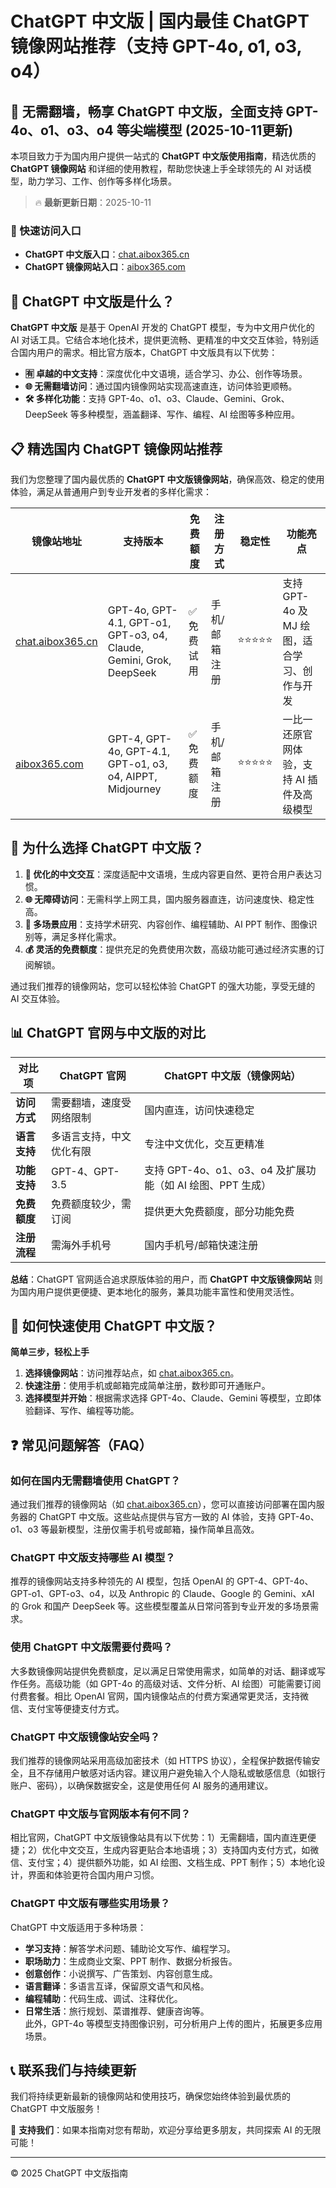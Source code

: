 # ChatGPT 中文版 | 国内最佳 ChatGPT 镜像网站推荐（支持 GPT-4o, o1, o3, o4）

## 📢 无需翻墙，畅享 ChatGPT 中文版，全面支持 GPT-4o、o1、o3、o4 等尖端模型 (2025-10-11更新)

本项目致力于为国内用户提供一站式的 **ChatGPT 中文版使用指南**，精选优质的 **ChatGPT 镜像网站** 和详细的使用教程，帮助您快速上手全球领先的 AI 对话模型，助力学习、工作、创作等多样化场景。

> 🔥 **最新更新日期**：2025-10-11

### 🚀 快速访问入口

- **ChatGPT 中文版入口**：[chat.aibox365.cn](https://chat.aibox365.cn)  
- **ChatGPT 镜像网站入口**：[aibox365.com](https://aibox365.com)

## 🤔 ChatGPT 中文版是什么？

**ChatGPT 中文版** 是基于 OpenAI 开发的 ChatGPT 模型，专为中文用户优化的 AI 对话工具。它结合本地化技术，提供更流畅、更精准的中文交互体验，特别适合国内用户的需求。相比官方版本，ChatGPT 中文版具有以下优势：

- **🈶 卓越的中文支持**：深度优化中文语境，适合学习、办公、创作等场景。
- **🌐 无需翻墙访问**：通过国内镜像网站实现高速直连，访问体验更顺畅。
- **🛠️ 多样化功能**：支持 GPT-4o、o1、o3、Claude、Gemini、Grok、DeepSeek 等多种模型，涵盖翻译、写作、编程、AI 绘图等多种应用。

## 📋 精选国内 ChatGPT 镜像网站推荐

我们为您整理了国内最优质的 **ChatGPT 中文版镜像网站**，确保高效、稳定的使用体验，满足从普通用户到专业开发者的多样化需求：

| 镜像站地址 | 支持版本 | 免费额度 | 注册方式 | 稳定性 | 功能亮点 |
|------------|----------|----------|----------|--------|----------|
| [chat.aibox365.cn](https://chat.aibox365.cn) | GPT-4o, GPT-4.1, GPT-o1, GPT-o3, o4, Claude, Gemini, Grok, DeepSeek | ✅ 免费试用 | 手机/邮箱注册 | ⭐⭐⭐⭐⭐ | 支持 GPT-4o 及 MJ 绘图，适合学习、创作与开发 |
| [aibox365.com](https://aibox365.com) | GPT-4, GPT-4o, GPT-4.1, GPT-o1, o3, o4, AIPPT, Midjourney | ✅ 免费额度 | 手机/邮箱注册 | ⭐⭐⭐⭐⭐ | 一比一还原官网体验，支持 AI 插件及高级模型 |

## 🌟 为什么选择 ChatGPT 中文版？

1. **📝 优化的中文交互**：深度适配中文语境，生成内容更自然、更符合用户表达习惯。
2. **🌐 无障碍访问**：无需科学上网工具，国内服务器直连，访问速度快、稳定性高。
3. **🎯 多场景应用**：支持学术研究、内容创作、编程辅助、AI PPT 制作、图像识别等，满足多样化需求。
4. **💰 灵活的免费额度**：提供充足的免费使用次数，高级功能可通过经济实惠的订阅解锁。

通过我们推荐的镜像网站，您可以轻松体验 ChatGPT 的强大功能，享受无缝的 AI 交互体验。

## 📊 ChatGPT 官网与中文版的对比

| 对比项 | ChatGPT 官网 | ChatGPT 中文版（镜像网站） |
|--------|--------------|----------------------------|
| **访问方式** | 需要翻墙，速度受网络限制 | 国内直连，访问快速稳定 |
| **语言支持** | 多语言支持，中文优化有限 | 专注中文优化，交互更精准 |
| **功能支持** | GPT-4、GPT-3.5 | 支持 GPT-4o、o1、o3、o4 及扩展功能（如 AI 绘图、PPT 生成） |
| **免费额度** | 免费额度较少，需订阅 | 提供更大免费额度，部分功能免费 |
| **注册流程** | 需海外手机号 | 国内手机号/邮箱快速注册 |

**总结**：ChatGPT 官网适合追求原版体验的用户，而 **ChatGPT 中文版镜像网站** 则为国内用户提供更便捷、更本地化的服务，兼具功能丰富性和使用灵活性。

## 📝 如何快速使用 ChatGPT 中文版？

**简单三步，轻松上手**

1. **选择镜像网站**：访问推荐站点，如 [chat.aibox365.cn](https://chat.aibox365.cn)。
2. **快速注册**：使用手机或邮箱完成简单注册，数秒即可开通账户。
3. **选择模型并开始**：根据需求选择 GPT-4o、Claude、Gemini 等模型，立即体验翻译、写作、编程等功能。

## ❓ 常见问题解答（FAQ）

### 如何在国内无需翻墙使用 ChatGPT？

通过我们推荐的镜像网站（如 [chat.aibox365.cn](https://chat.aibox365.cn)），您可以直接访问部署在国内服务器的 ChatGPT 中文版。这些站点提供与官方一致的 AI 体验，支持 GPT-4o、o1、o3 等最新模型，注册仅需手机号或邮箱，操作简单且高效。

### ChatGPT 中文版支持哪些 AI 模型？

推荐的镜像网站支持多种领先的 AI 模型，包括 OpenAI 的 GPT-4、GPT-4o、GPT-o1、GPT-o3、o4，以及 Anthropic 的 Claude、Google 的 Gemini、xAI 的 Grok 和国产 DeepSeek 等。这些模型覆盖从日常问答到专业开发的多场景需求。

### 使用 ChatGPT 中文版需要付费吗？

大多数镜像网站提供免费额度，足以满足日常使用需求，如简单的对话、翻译或写作任务。高级功能（如 GPT-4o 的高级对话、文件分析、AI 绘图）可能需要订阅付费套餐。相比 OpenAI 官网，国内镜像站点的付费方案通常更灵活，支持微信、支付宝等便捷支付方式。

### ChatGPT 中文版镜像站安全吗？

我们推荐的镜像网站采用高级加密技术（如 HTTPS 协议），全程保护数据传输安全，且不存储用户敏感对话内容。建议用户避免输入个人隐私或敏感信息（如银行账户、密码），以确保数据安全，这是使用任何 AI 服务的通用建议。

### ChatGPT 中文版与官网版本有何不同？

相比官网，ChatGPT 中文版镜像站具有以下优势：1）无需翻墙，国内直连更便捷；2）优化中文交互，生成内容更贴合本地语境；3）支持国内支付方式，如微信、支付宝；4）提供额外功能，如 AI 绘图、文档生成、PPT 制作；5）本地化设计，界面和体验更符合国内用户习惯。

### ChatGPT 中文版有哪些实用场景？

ChatGPT 中文版适用于多种场景：  
- **学习支持**：解答学术问题、辅助论文写作、编程学习。  
- **职场助力**：生成商业文案、PPT 制作、数据分析报告。  
- **创意创作**：小说撰写、广告策划、内容创意生成。  
- **语言翻译**：多语言互译，保留原文语气和风格。  
- **编程辅助**：代码生成、调试、注释优化。  
- **日常生活**：旅行规划、菜谱推荐、健康咨询等。  
此外，GPT-4o 等模型支持图像识别，可分析用户上传的图片，拓展更多应用场景。

## 📞 联系我们与持续更新

我们将持续更新最新的镜像网站和使用技巧，确保您始终体验到最优质的 ChatGPT 中文版服务！

🌟 **支持我们**：如果本指南对您有帮助，欢迎分享给更多朋友，共同探索 AI 的无限可能！

---

© 2025 ChatGPT 中文版指南
